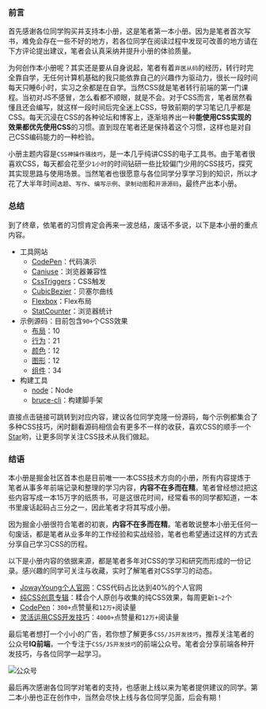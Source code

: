 ### 前言

首先感谢各位同学购买并支持本小册，这是笔者第一本小册。因为是笔者首次写书，难免会存在一些不好的地方，若各位同学在阅读过程中发现可改善的地方请在下方评论提出建议，笔者会认真采纳并提升小册的体验质量。

为何创作本小册呢？其实还是要从自身说起，笔者有着`弃医从码`的经历，转行时完全靠自学，无任何计算机基础的我只能依靠自己的兴趣作为驱动力，很长一段时间每天只睡6小时，实习之余都是在自学。当然CSS就是笔者转行前端的第一门课程。当初对JS不感冒，怎么看都不顺眼，就是不会。对于CSS而言，笔者居然看懂且还会编写，就这样一段时间后完全迷上CSS，导致前期的学习笔记几乎都是CSS。每天沉浸在CSS的各种论坛和博客上，逐渐培养出一种**能使用CSS实现的效果都优先使用CSS**的习惯。直到现在笔者还是保持着这个习惯，这样也是对自己CSS编码能力的一种检验。

小册主题内容是`CSS神操作骚技巧`，是一本几乎纯讲CSS的电子工具书。由于笔者很喜欢CSS，每天都会花至少`1小时`的时间钻研一些比较偏门少用的CSS技巧，探究其实现思路与使用场景。当然笔者也很愿意与各位同学分享学习到的知识，所以才花了大半年时间`选题`、`写作`、`编写示例`、`录制动图`和`开源源码`，最终产出本小册。

### 总结

到了终章，依笔者的习惯肯定会再来一波总结，废话不多说，以下是本小册的重点内容。

* 工具网站
  * [CodePen](https://codepen.io)：代码演示
  * [Caniuse](https://caniuse.com)：浏览器兼容性
  * [CssTriggers](https://csstriggers.com)：CSS触发
  * [CubicBezier](https://cubic-bezier.com)：贝塞尔曲线
  * [Flexbox](https://xluos.github.io/demo/flexbox)：Flex布局
  * [StatCounter](https://gs.statcounter.com)：浏览器统计
* 示例源码：目前包含`90+`个CSS效果
  * [布局](https://github.com/JowayYoung/idea-css/tree/master/icss/src/components/layout)：10
  * [行为](https://github.com/JowayYoung/idea-css/tree/master/icss/src/components/behavior)：21
  * [颜色](https://github.com/JowayYoung/idea-css/tree/master/icss/src/components/color)：12
  * [图形](https://github.com/JowayYoung/idea-css/tree/master/icss/src/components/figure)：12
  * [组件](https://github.com/JowayYoung/idea-css/tree/master/icss/src/components/component)：34
* 构建工具
  * [node](https://nodejs.org/en)：Node
  * [bruce-cli](https://github.com/JowayYoung/bruce-cli)：构建脚手架

直接点击链接可跳转到对应内容，建议各位同学克隆一份源码，每个示例都集合了多种CSS技巧，闲时翻看源码相信会有更多不一样的收获，喜欢CSS的顺手一个[Star](https://github.com/JowayYoung/idea-css)哟，让更多同学关注CSS技术从我们做起。

### 结语

本小册是掘金社区首本也是目前唯一一本CSS技术方向的小册，所有内容提炼于笔者从事多年前端记录和整理的学习内容，**内容不在多而在精**。笔者曾经想过把这些内容写成一本15万字的纸质书，可是这很花时间，经常看书的同学都知道，一本书里废话起码占三分之一，因此笔者才将其写成小册。

因为掘金小册很符合笔者的初衷，**内容不在多而在精**。笔者敢说整本小册无任何一句废话，都是笔者从业多年的工作经验和实战经验，笔者也希望通过这样的方式去分享自己学习CSS的历程。

以下是小册内容的依据来源，都是笔者多年对CSS的学习和研究而形成的一份记录。感兴趣的同学可关注与收藏，实时了解笔者对CSS学习的动态。

* [JowayYoung个人官网](https://yangzw.vip)：CSS代码占比达到40\%的个人官网
* [纯CSS创意专辑](https://yangzw.vip/idea-css)：糅合个人原创与收集的纯CSS效果，每周更新`1~2`个
* [CodePen](https://codepen.io/JowayYoung)：`300+`点赞量和`12万+`阅读量
* [灵活运用CSS开发技巧](https://juejin.im/post/5d4d0ec651882549594e7293)：`4000+`点赞量和`12万+`阅读量

最后笔者想打一个小小的广告，若你想了解更多`CSS/JS开发技巧`，推荐关注笔者的公众号**IQ前端**，一个专注于`CSS/JS开发技巧`的前端公众号。笔者会分享前端各种开发技巧，与各位同学一起学习。

![公众号](https://p3-juejin.byteimg.com/tos-cn-i-k3u1fbpfcp/d47ff5acc7b24c9597e7b526097c205d~tplv-k3u1fbpfcp-zoom-1.image)

最后再次感谢各位同学对笔者的支持，也感谢上线以来为笔者提供建议的同学。第二本小册也正在创作中，当然会尽快上线与各位同学见面，后会有期！